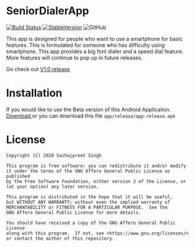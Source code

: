# SeniorDialerApp
[![Build Status](https://travis-ci.org/saihaj/SeniorDialerApp.svg?branch=master)](https://travis-ci.org/saihaj/SeniorDialerApp)
 <a href="https://github.com/saihaj/SeniorDialerApp/releases">![StableVersion](https://img.shields.io/badge/Stable%20Version-1.0-yellowgreen)</a>
![GitHub](https://img.shields.io/github/license/saihaj/SeniorDialerApp)

This app is designed for people who want to use a smartphone for basic features. This is formulated for someone who has difficulty using smartphone. This app provides a big font dialer and a speed dial feature. More features will continue to pop up in future releases. 

Go check out <a href="https://github.com/saihaj/SeniorDialerApp/releases">V1.0 release</a> 

# Installation
If you would like to use the Beta version of this Android Applicaiton. </br>
<a href="https://github.com/saihaj/SeniorDialerApp/raw/master/app/release/app-release.apk"> Download </a> or 
you can download this file `app/release/app-release.apk`

# License

    Copyright (C) 2020 Saihajpreet Singh

    This program is free software: you can redistribute it and/or modify
    it under the terms of the GNU Affero General Public License as published
    by the Free Software Foundation, either version 3 of the License, or
    (at your option) any later version.

    This program is distributed in the hope that it will be useful,
    but WITHOUT ANY WARRANTY; without even the implied warranty of
    MERCHANTABILITY or FITNESS FOR A PARTICULAR PURPOSE.  See the
    GNU Affero General Public License for more details.

    You should have received a copy of the GNU Affero General Public License
    along with this program.  If not, see <https://www.gnu.org/licenses/>
    or contact the author of this repository. 
